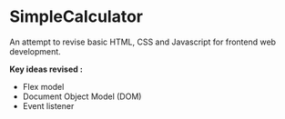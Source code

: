 # SimpleCalculator

An attempt to revise basic HTML, CSS and Javascript for frontend web development.

**Key ideas revised :**
* Flex model
* Document Object Model (DOM)
* Event listener
